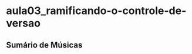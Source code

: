 # aula03_ramificando-o-controle-de-versao

## Sumário de Músicas

[Bitter Sweet]: ./BitterSweet.md
[Meu Lugar]: ./MeuLugar.md
[Running Up That Hill]: ./RunningUpThatHill.md 

